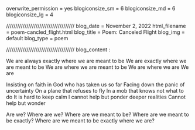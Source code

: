 overwrite_permission = yes
blogiconsize_sm = 6
blogiconsize_md = 6
blogiconsize_lg = 4

/////////////////////////////////////
blog_date = November 2, 2022
html_filename = poem-cancled_flight.html
blog_title = Poem: Canceled Flight
blog_img = default
blog_type = poem

/////////////////////////////////////
blog_content : 

We are always exactly where we are meant to be
We are exactly where we are meant to be
We are where we are meant to be
We are where we are
We are

Insisting on faith in God who has taken us so far 
Facing down the panic of uncertainty
On a plane that refuses to fly
In a mob that knows not what to do
It is hard to keep calm
I cannot help but ponder deeper realities
Cannot help but wonder

Are we?
Where are we?
Where are we meant to be?
Where are we meant to be exactly?
Where are we meant to be exactly where we are?


